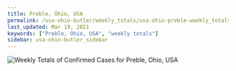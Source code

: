 ```yaml
---
title: Preble, Ohio, USA
permalink: /usa-ohio-butler/weekly_totals/usa-ohio-preble-weekly_totals.html
last_updated: Mar 19, 2021
keywords: ["Preble, Ohio, USA", "weekly totals"]
sidebar: usa-ohio-butler_sidebar
---
```


![Weekly Totals of Confirmed Cases for Preble, Ohio, USA](/covid_tracker/images/graphs/usa-ohio-preble-weekly_totals_graph.png)
